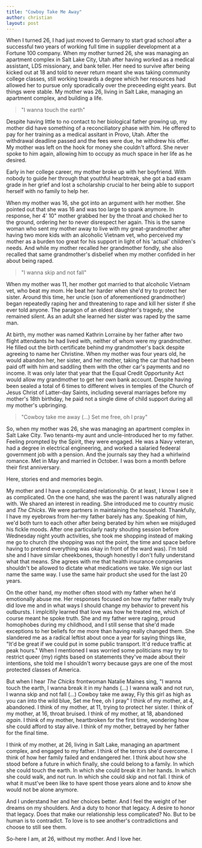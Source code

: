 ```yaml
---
title: "Cowboy Take Me Away"
author: christian
layout: post
---
```


When I turned 26, I had just moved to Germany to start grad school after a successful two years of working full time in supplier development at a Fortune 100 company. When my mother turned 26, she was managing an apartment complex in Salt Lake City, Utah after having worked as a medical assistant, LDS missionary, and bank teller. Her need to survive after being kicked out at 18 and told to never return meant she was taking community college classes, still working towards a degree which her resources had allowed her to pursue only sporadically over the preceeding eight years. But things were stable. My mother was 26, living in Salt Lake, managing an apartment complex, and building a life.


>"I wanna touch the earth"

Despite having little to no contact to her biological father growing up, my mother did have something of a reconciliatory phase with him. He offered to pay for her training as a medical assitant in Provo, Utah. After the withdrawal deadline passed and the fees were due, he withdrew his offer. My mother was left on the hook for money she couldn't afford. She never spoke to him again, allowing him to occupy as much space in her life as he desired.

Early in her college career, my mother broke up with her boyfriend. With nobody to guide her through that youthful hearbtreak, she got a bad exam grade in her grief and lost a scholarship crucial to her being able to support herself with no family to help her.

When my mother was 16, she got into an argument with her mother. She pointed out that she was 16 and was too large to spank anymore. In response, her 4' 10" mother grabbed her by the throat and choked her to the ground, ordering her to never disrespect her again. This is the same woman who sent my mother away to live with my great-grandmother after having two more kids with an alcoholic Vietnam vet, who perceived my mother as a burden too great for his support in light of his 'actual' children's needs. And while my mother recalled her grandmother fondly, she also recalled that same grandmother's disbelief when my mother confided in her about being raped.

>"I wanna skip and not fall"

When my mother was 11, her mother got married to that alcoholic Vietnam vet, who beat my mom. He beat her harder when she'd try to protect her sister. Around this time, her uncle (son of aforementioned grandmother) began repeatedly raping her and threatening to rape and kill her sister if she ever told anyone. The paragon of an eldest daughter's tragedy, she remained silent. As an adult she learned her sister was raped by the same man.

At birth, my mother was named Kathrin Lorraine by her father after two flight attendants he had lived with, neither of whom were my grandmother. He filled out the birth certificate behind my grandmother's back despite agreeing to name her Christine. When my mother was four years old, he would abandon her, her sister, and her mother, taking the car that had been paid off with him and saddling them with the other car's payments and no income. It was only later that year that the Equal Credit Opportunity Act would allow my grandmother to get her own bank account. Despite having been sealed a total of 6 times to different wives in temples of the Church of Jesus Christ of Latter-day Saints, including several marriages before my mother's 18th birthday, he paid not a single dime of child support during all my mother's upbringing.

>"Cowboy take me away (...) Set me free, oh I pray"

So, when my mother was 26, she was managing an apartment complex in Salt Lake City. Two tenants-my aunt and uncle-introduced her to my father. Feeling prompted by the Spirit, they were engaged. He was a Navy veteran, had a degree in electrical engineering, and worked a salaried fedeeral government job with a pension. And the journals say they had a whirlwind romance. Met in May and married in October. I was born a month before their first anniversary.

Here, stories end and memories begin.

My mother and I have a complicated relationship. Or at least, I know I see it as complicated. On the one hand, she was the parent I was naturally aligned with. We shared an interest in reading. She introduced me to country music and _The Chicks_. We were partners in maintaining the household. Thankfully, I have my eyebrows from her-my father barely has any. Speaking of him, we'd both turn to each other after being berated by him when we misjduged his fickle moods. After one particularly nasty shouting session before Wednesday night youth activities, she took me shopping instead of making me go to church (the shopping was not the point, the time and space before having to pretend everything was okay in front of the ward was). I'm told she and I have similar cheekbones, though honestly I don't fully understand what that means. She agrees with me that health insurance companies shouldn't be allowed to dictate what medications we take. We sign our last name the same way. I use the same hair product she used for the last 20 years.

On the other hand, my mother often stood with my father when he'd emotionally abuse me. Her responses focused on how my father really truly did love me and in what ways I should change my behavior to prevent his outbursts. I implcitily learned that love was how he treated me, which of course meant he spoke truth. She and my father were raging, proud homophobes during my childhood, and I still sense that she'd made exceptions to her beliefs for me more than having really changed them. She slandered me as a radical leftist about once a year for saying things like, "It'd be great if we could put in some public transport. It'd reduce traffic at peak hours." When I mentioned I was worried some politicians may try to restrict queer (my) rights based on statements they've made about their intentions, she told me I shouldn't worry because gays are one of the most protected classes of America. 

But when I hear _The Chicks_ frontwoman Natalie Maines sing, "I wanna touch the earth, I wanna break it in my hands (...) I wanna walk and not run, I wanna skip and not fall (...) Cowboy take me away, Fly this girl as high as you can into the wild blue, Set me free, oh I pray" I think of my mother, at 4, abandoned. I think of my mother, at 11, trying to protect her sister. I think of my mother, at 16, throat bruised. I think of my mother, at 18, abandoned _again_. I think of my mother, heartbroken for the first time, wondering how she could afford to stay alive. I think of my mother, betrayed by her father for the final time.

I think of my mother, at 26, living in Salt Lake, managing an apartment complex, and engaged to my father. I think of the terrors she'd overcome. I think of how her family failed and endangered her. I think about how she stood before a future in which finally, she could belong to a family. In which she could touch the earth. In which she could break it in her hands. In which she could walk, and not run. In which she could skip and not fall. I think of what it must've been like to have spent those years alone and to _know_ she would not be alone anymore.

And I understand her and her choices better. And I feel the weight of her dreams on my shoulders. And a duty to honor that legacy. A desire to honor that legacy. Does that make our relationship less complicated? No. But to be human is to contradict. To love is to see another's contradictions and choose to still see them.

So-here I am, at 26, without my mother. And I love her.


